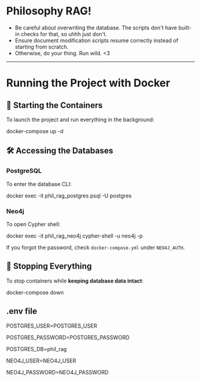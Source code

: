 # **Philosophy RAG!**

- Be careful about overwriting the database. The scripts don't have built-in checks for that, so uhhh just don't.
- Ensure document modification scripts resume correctly instead of starting from scratch.
- Otherwise, do your thing. Run wild. <3

---

# **Running the Project with Docker**

## **🚀 Starting the Containers**
To launch the project and run everything in the background:

docker-compose up -d

## **🛠 Accessing the Databases**

### **PostgreSQL**
To enter the database CLI:

docker exec -it phil_rag_postgres psql -U postgres

### **Neo4j**
To open Cypher shell:

docker exec -it phil_rag_neo4j cypher-shell -u neo4j -p <your-password>

If you forgot the password, check `docker-compose.yml` under `NEO4J_AUTH`.

## **🛑 Stopping Everything**
To stop containers while **keeping database data intact**:

docker-compose down

## **.env file**

POSTGRES_USER=POSTGRES_USER

POSTGRES_PASSWORD=POSTGRES_PASSWORD

POSTGRES_DB=phil_rag

NEO4J_USER=NEO4J_USER

NEO4J_PASSWORD=NEO4J_PASSWORD
